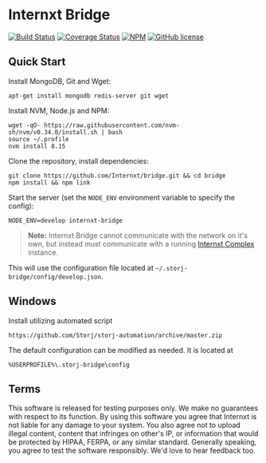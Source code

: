 Internxt Bridge
=======================================================================================================

[![Build Status](https://img.shields.io/travis/Internxt/bridge.svg?style=flat-square)](https://travis-ci.org/Storj/bridge)
[![Coverage Status](https://img.shields.io/coveralls/Internxt/bridge.svg?style=flat-square)](https://coveralls.io/r/Storj/bridge)
[![NPM](https://img.shields.io/npm/v/internxt-bridge.svg?style=flat-square)](https://www.npmjs.com/package/internxt-bridge)
[![GitHub license](https://img.shields.io/badge/license-AGPLv3-blue.svg?style=flat-square)](https://raw.githubusercontent.com/Internxt/data-api/master/LICENSE)


Quick Start
-----------

Install MongoDB, Git and Wget:

```
apt-get install mongodb redis-server git wget
```

Install NVM, Node.js and NPM:

```
wget -qO- https://raw.githubusercontent.com/nvm-sh/nvm/v0.34.0/install.sh | bash
source ~/.profile
nvm install 8.15
```

Clone the repository, install dependencies:

```
git clone https://github.com/Internxt/bridge.git && cd bridge
npm install && npm link
```

Start the server (set the `NODE_ENV` environment variable to specify the config):

```
NODE_ENV=develop internxt-bridge
```

> **Note:** Internxt Bridge cannot communicate with the network on it's own, but 
> instead must communicate with a running 
> [Internxt Complex](https://github.com/Internxt/complex) instance.

This will use the configuration file located at `~/.storj-bridge/config/develop.json`.

Windows
-------

Install utilizing automated script

```
https://github.com/Storj/storj-automation/archive/master.zip
```

The default configuration can be modified as needed.  It is located at

```
%USERPROFILE%\.storj-bridge\config
```


Terms
-----

This software is released for testing purposes only. We make no guarantees with
respect to its function. By using this software you agree that Internxt is not
liable for any damage to your system. You also agree not to upload illegal
content, content that infringes on other's IP, or information that would be
protected by HIPAA, FERPA, or any similar standard. Generally speaking, you
agree to test the software responsibly. We'd love to hear feedback too.
